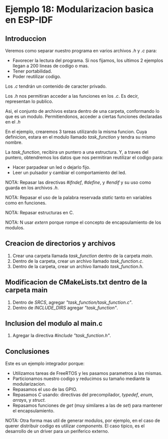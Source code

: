 # Ejemplo 18: Modularizacion basica en ESP-IDF

## Introduccion

Veremos como separar nuestro programa en varios archivos _.h_ y _.c_ para:

- Favorecer la lectura del programa. Si nos fijamos, los ultimos 2 ejemplos llegan a 200 lineas de codigo o mas.
- Tener portabilidad.
- Poder reutilizar codigo.

Los _.c_ tendrán un contenido de caracter privado.

Los _.h_ nos permitiran acceder a las funciones en los _.c_. Es decir, representan lo publico.

Asi, el conjunto de archivos estara dentro de una carpeta, conformando lo que es un modulo. Permitiendonos, acceder a ciertas funciones declaradas en el _.h_

En el ejemplo, crearemos 3 tareas utilizando la misma funcion. Cuya definicion, estara en el modulo llamado _task_function_ y tendra su mismo nombre.

La _task_function_, recibira un puntero a una estructura. Y, a traves del puntero, obtendremos los datos que nos permitiran reutilizar el codigo para:

- Hacer parpadear un led o dejarlo fijo.
- Leer un pulsador y cambiar el comportamiento del led.

NOTA: Repasar las directivas _#ifndef_, _#define_, y _#endif_ y su uso como guarda en los archivos _.h_.

NOTA: Repasar el uso de la palabra reservada _static_ tanto en variables como en funciones.

NOTA: Repasar estructuras en C.

NOTA: N usar _extern_ porque rompe el concepto de encapsulamiento de los modulos.

## Creacion de directorios y archivos

1. Crear una carpeta llamada _task_function_ dentro de la carpeta _main_.
2. Dentro de la carpeta, crear un archivo llamado _task_function.c_.
3. Dentro de la carpeta, crear un archivo llamado _task_function.h_.

## Modificacion de CMakeLists.txt dentro de la carpeta main

1. Dentro de _SRCS_, agregar _"task_function/task_function.c"_.
2. Dentro de _INCLUDE_DIRS_ agregar _"task_function"_.

## Inclusion del modulo al main.c

1. Agregar la directiva _#include "task_function.h"_.

## Conclusiones

Este es un ejemplo integrador porque:

- Utilizamos tareas de FreeRTOS y les pasamos parametros a las mismas.
- Particionamos nuestro codigo y reducimos su tamaño mediante la modularizacion.
- Repasamos el uso de las GPIO.
- Repasamos _C_ usando: directivas del precompilador, _typedef_, _enum_, _arrays_, y _struct_.
- Repasamos funciones de _get_ (muy similares a las de _set_) para mantener el encapsulamiento.

NOTA: Otra forma mas util de generar modulos, por ejemplo, en el caso de querer distribuir codigo es utilizar _components_. El caso tipico, es el desarrollo de un driver para un periferico externo.
